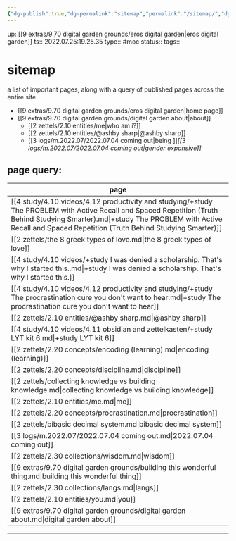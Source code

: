 ```yaml
---
{"dg-publish":true,"dg-permalink":"sitemap","permalink":"/sitemap/","dgHomeLink":true,"dgPassFrontmatter":false}
---
```



up: [[9 extras/9.70 digital garden grounds/eros digital garden|eros digital garden]]
ts:: 2022.07.25:19.25.35
type:: #moc
status:: 
tags:: 

# sitemap
a list of important pages,
along with a query of published pages across the entire site.

- [[9 extras/9.70 digital garden grounds/eros digital garden|home page]]
- [[9 extras/9.70 digital garden grounds/digital garden about|about]]
	- [[2 zettels/2.10 entities/me|who am i?]]
	- [[2 zettels/2.10 entities/@ashby sharp|@ashby sharp]]
	- [[3 logs/m.2022.07/2022.07.04 coming out|being ]]*[[3 logs/m.2022.07/2022.07.04 coming out|gender expansive]]*


## page query:
| page                                                                                                                                                                                                                                               |
| -------------------------------------------------------------------------------------------------------------------------------------------------------------------------------------------------------------------------------------------------- |
| [[4 study/4.10 videos/4.12 productivity and studying/+study The PROBLEM with Active Recall and Spaced Repetition (Truth Behind Studying Smarter).md\|+study The PROBLEM with Active Recall and Spaced Repetition (Truth Behind Studying Smarter)]] |
| [[2 zettels/the 8 greek types of love.md\|the 8 greek types of love]]                                                                                                                                                                              |
| [[4 study/4.10 videos/+study I was denied a scholarship. That's why I started this..md\|+study I was denied a scholarship. That's why I started this.]]                                                                                            |
| [[4 study/4.10 videos/4.12 productivity and studying/+study The procrastination cure you don't want to hear.md\|+study The procrastination cure you don't want to hear]]                                                                           |
| [[2 zettels/2.10 entities/@ashby sharp.md\|@ashby sharp]]                                                                                                                                                                                          |
| [[4 study/4.10 videos/4.11 obsidian and zettelkasten/+study LYT kit 6.md\|+study LYT kit 6]]                                                                                                                                                       |
| [[2 zettels/2.20 concepts/encoding (learning).md\|encoding (learning)]]                                                                                                                                                                            |
| [[2 zettels/2.20 concepts/discipline.md\|discipline]]                                                                                                                                                                                              |
| [[2 zettels/collecting knowledge vs building knowledge.md\|collecting knowledge vs building knowledge]]                                                                                                                                            |
| [[2 zettels/2.10 entities/me.md\|me]]                                                                                                                                                                                                              |
| [[2 zettels/2.20 concepts/procrastination.md\|procrastination]]                                                                                                                                                                                    |
| [[2 zettels/bibasic decimal system.md\|bibasic decimal system]]                                                                                                                                                                                    |
| [[3 logs/m.2022.07/2022.07.04 coming out.md\|2022.07.04 coming out]]                                                                                                                                                                               |
| [[2 zettels/2.30 collections/wisdom.md\|wisdom]]                                                                                                                                                                                                   |
| [[9 extras/9.70 digital garden grounds/building this wonderful thing.md\|building this wonderful thing]]                                                                                                                                           |
| [[2 zettels/2.30 collections/langs.md\|langs]]                                                                                                                                                                                                     |
| [[2 zettels/2.10 entities/you.md\|you]]                                                                                                                                                                                                            |
| [[9 extras/9.70 digital garden grounds/digital garden about.md\|digital garden about]]                                                                                                                                                             |


____

